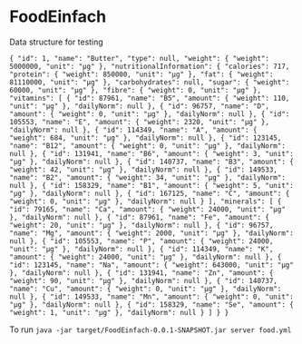 # FoodEinfach
Data structure for testing

`{
 	"id": 1,
 	"name": "Butter",
 	"type": null,
 	"weight": {
 		"weight": 5000000,
 		"unit": "μg"
 	},
 	"nutritionalInformation": {
 		"calories": 717,
 		"protein": {
 			"weight": 850000,
 			"unit": "μg"
 		},
 		"fat": {
 			"weight": 81110000,
 			"unit": "μg"
 		},
 		"carbohydrates": null,
 		"sugar": {
 			"weight": 60000,
 			"unit": "μg"
 		},
 		"fibre": {
 			"weight": 0,
 			"unit": "μg"
 		},
 		"vitamins": [
 			{
 				"id": 87961,
 				"name": "B5",
 				"amount": {
 					"weight": 110,
 					"unit": "μg"
 				},
 				"dailyNorm": null
 			},
 			{
 				"id": 96757,
 				"name": "D",
 				"amount": {
 					"weight": 0,
 					"unit": "μg"
 				},
 				"dailyNorm": null
 			},
 			{
 				"id": 105553,
 				"name": "E",
 				"amount": {
 					"weight": 2320,
 					"unit": "μg"
 				},
 				"dailyNorm": null
 			},
 			{
 				"id": 114349,
 				"name": "A",
 				"amount": {
 					"weight": 684,
 					"unit": "μg"
 				},
 				"dailyNorm": null
 			},
 			{
 				"id": 123145,
 				"name": "B12",
 				"amount": {
 					"weight": 0,
 					"unit": "μg"
 				},
 				"dailyNorm": null
 			},
 			{
 				"id": 131941,
 				"name": "B6",
 				"amount": {
 					"weight": 3,
 					"unit": "μg"
 				},
 				"dailyNorm": null
 			},
 			{
 				"id": 140737,
 				"name": "B3",
 				"amount": {
 					"weight": 42,
 					"unit": "μg"
 				},
 				"dailyNorm": null
 			},
 			{
 				"id": 149533,
 				"name": "B2",
 				"amount": {
 					"weight": 34,
 					"unit": "μg"
 				},
 				"dailyNorm": null
 			},
 			{
 				"id": 158329,
 				"name": "B1",
 				"amount": {
 					"weight": 5,
 					"unit": "μg"
 				},
 				"dailyNorm": null
 			},
 			{
 				"id": 167125,
 				"name": "C",
 				"amount": {
 					"weight": 0,
 					"unit": "μg"
 				},
 				"dailyNorm": null
 			}
 		],
 		"minerals": [
 			{
 				"id": 79165,
 				"name": "Ca",
 				"amount": {
 					"weight": 24000,
 					"unit": "μg"
 				},
 				"dailyNorm": null
 			},
 			{
 				"id": 87961,
 				"name": "Fe",
 				"amount": {
 					"weight": 20,
 					"unit": "μg"
 				},
 				"dailyNorm": null
 			},
 			{
 				"id": 96757,
 				"name": "Mg",
 				"amount": {
 					"weight": 2000,
 					"unit": "μg"
 				},
 				"dailyNorm": null
 			},
 			{
 				"id": 105553,
 				"name": "P",
 				"amount": {
 					"weight": 24000,
 					"unit": "μg"
 				},
 				"dailyNorm": null
 			},
 			{
 				"id": 114349,
 				"name": "K",
 				"amount": {
 					"weight": 24000,
 					"unit": "μg"
 				},
 				"dailyNorm": null
 			},
 			{
 				"id": 123145,
 				"name": "Na",
 				"amount": {
 					"weight": 643000,
 					"unit": "μg"
 				},
 				"dailyNorm": null
 			},
 			{
 				"id": 131941,
 				"name": "Zn",
 				"amount": {
 					"weight": 90,
 					"unit": "μg"
 				},
 				"dailyNorm": null
 			},
 			{
 				"id": 140737,
 				"name": "Cu",
 				"amount": {
 					"weight": 0,
 					"unit": "μg"
 				},
 				"dailyNorm": null
 			},
 			{
 				"id": 149533,
 				"name": "Mn",
 				"amount": {
 					"weight": 0,
 					"unit": "μg"
 				},
 				"dailyNorm": null
 			},
 			{
 				"id": 158329,
 				"name": "Se",
 				"amount": {
 					"weight": 1,
 					"unit": "μg"
 				},
 				"dailyNorm": null
 			}
 		]
 	}
 }`


To run
`java -jar target/FoodEinfach-0.0.1-SNAPSHOT.jar server food.yml`